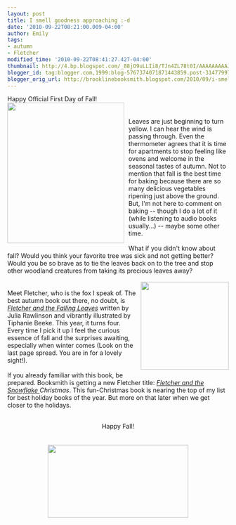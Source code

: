 ```yaml
---
layout: post
title: I smell goodness approaching :-d
date: '2010-09-22T08:21:00.009-04:00'
author: Emily
tags:
- autumn
- Fletcher
modified_time: '2010-09-22T08:41:27.427-04:00'
thumbnail: http://4.bp.blogspot.com/_88jO9uLLIi8/TJn4ZL78t0I/AAAAAAAAAJ4/4Db_LbZEGWY/s72-c/index.aspx.jpeg
blogger_id: tag:blogger.com,1999:blog-5767374071871443859.post-3147799786454672476
blogger_orig_url: http://brooklinebooksmith.blogspot.com/2010/09/i-smell-goodness-approaching-d.html
---
```


Happy Official First Day of Fall!<br /><a onblur="try {parent.deselectBloggerImageGracefully();} catch(e) {}" href="http://4.bp.blogspot.com/_88jO9uLLIi8/TJn4ZL78t0I/AAAAAAAAAJ4/4Db_LbZEGWY/s1600/index.aspx.jpeg"><img style="margin: 0pt 10px 10px 0pt; float: left; cursor: pointer; width: 266px; height: 320px;" src="http://4.bp.blogspot.com/_88jO9uLLIi8/TJn4ZL78t0I/AAAAAAAAAJ4/4Db_LbZEGWY/s320/index.aspx.jpeg" alt="" id="BLOGGER_PHOTO_ID_5519715929903904578" border="0" /></a><br /><br />Leaves are just beginning to turn yellow.  I can hear the wind is passing through.  Even the thermometer agrees that it is time for apartments to stop feeling like ovens and welcome in the seasonal tastes of autumn.  Not to mention that fall is the best time for baking because there are so many delicious vegetables ripening just above the ground. But, I'm not here to comment on baking -- though I do a lot of it (while listening to audio books usually...) -- maybe some other time.<br /><br />What if you didn't know about fall?   Would you think your favorite tree was sick and not getting better?  Would you be so brave as to tie the leaves back on to the tree and stop other woodland creatures from taking its precious leaves away?<br /><br /><a onblur="try {parent.deselectBloggerImageGracefully();} catch(e) {}" href="http://2.bp.blogspot.com/_88jO9uLLIi8/TJn4g3dD4iI/AAAAAAAAAKA/c9Dmv7CY-H4/s1600/fox_300.jpg"><img style="margin: 0pt 0pt 10px 10px; float: right; cursor: pointer; width: 200px; height: 200px;" src="http://2.bp.blogspot.com/_88jO9uLLIi8/TJn4g3dD4iI/AAAAAAAAAKA/c9Dmv7CY-H4/s200/fox_300.jpg" alt="" id="BLOGGER_PHOTO_ID_5519716061844595234" border="0" /></a><br />Meet Fletcher, who is the fox I speak of.  The best autumn book out there, no doubt, is <span style="font-style: italic;"><a href="http://www.brooklinebooksmith-shop.com/book/9780061573972">Fletcher and the Falling Leaves</a></span> written by Julia Rawlinson and vibrantly illustrated by Tiphanie Beeke.  This year, it turns four.  Every time I pick it up I feel the curious essence of fall and the surprises awaiting, especially when winter comes (Look on the last page spread.  You are in for a lovely sight!).<br /><br />If you already familiar with this book, be prepared.  Booksmith is getting a new Fletcher title: <span style="font-style: italic;"><a href="http://www.brooklinebooksmith-shop.com/book/9780061990335">Fletcher and the Snowflake </a>Christmas</span>.  This fun-Christmas book is nearing the top of my list for best holiday books of the year.  But more on that later when we get closer to the holidays. <br /><br /><div style="text-align: center;">Happy Fall!<br /><br /><br /></div><a onblur="try {parent.deselectBloggerImageGracefully();} catch(e) {}" href="http://1.bp.blogspot.com/_88jO9uLLIi8/TJn12o-XzGI/AAAAAAAAAJQ/uNQdB1q-NdM/s1600/bookshelf600span.jpg"><img style="margin: 0px auto 10px; display: block; text-align: center; cursor: pointer; width: 320px; height: 166px;" src="http://1.bp.blogspot.com/_88jO9uLLIi8/TJn12o-XzGI/AAAAAAAAAJQ/uNQdB1q-NdM/s320/bookshelf600span.jpg" alt="" id="BLOGGER_PHOTO_ID_5519713137380019298" border="0" /></a>